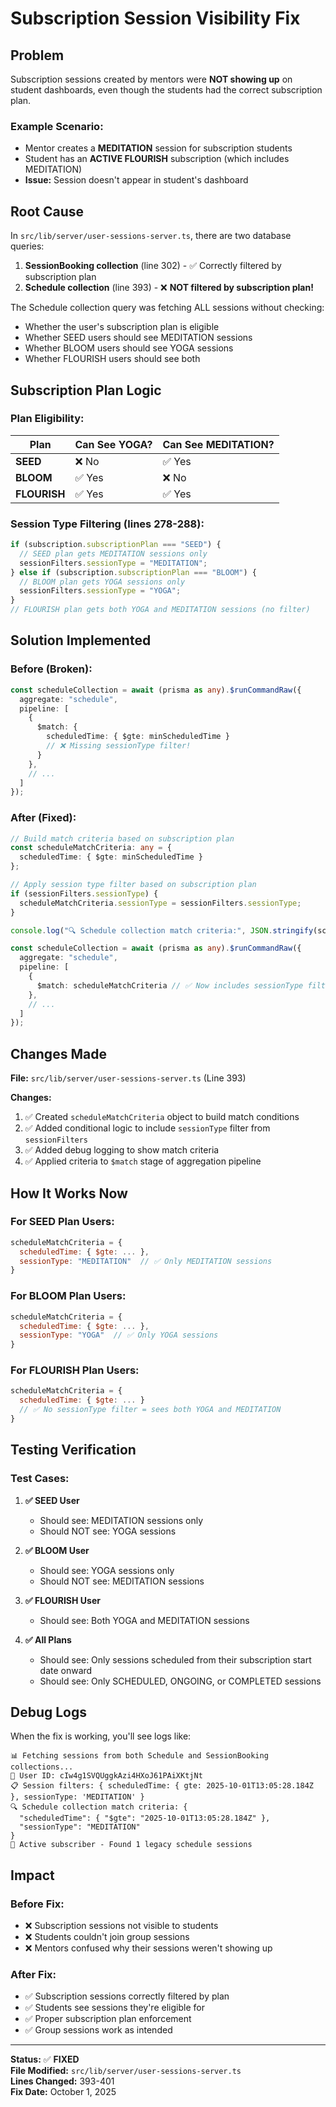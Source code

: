 # Subscription Session Visibility Fix

## Problem
Subscription sessions created by mentors were **NOT showing up** on student dashboards, even though the students had the correct subscription plan.

### Example Scenario:
- Mentor creates a **MEDITATION** session for subscription students
- Student has an **ACTIVE FLOURISH** subscription (which includes MEDITATION)
- **Issue:** Session doesn't appear in student's dashboard

## Root Cause
In `src/lib/server/user-sessions-server.ts`, there are two database queries:

1. **SessionBooking collection** (line 302) - ✅ Correctly filtered by subscription plan
2. **Schedule collection** (line 393) - ❌ **NOT filtered by subscription plan!**

The Schedule collection query was fetching ALL sessions without checking:
- Whether the user's subscription plan is eligible
- Whether SEED users should see MEDITATION sessions
- Whether BLOOM users should see YOGA sessions  
- Whether FLOURISH users should see both

## Subscription Plan Logic

### Plan Eligibility:
| Plan | Can See YOGA? | Can See MEDITATION? |
|------|---------------|---------------------|
| **SEED** | ❌ No | ✅ Yes |
| **BLOOM** | ✅ Yes | ❌ No |
| **FLOURISH** | ✅ Yes | ✅ Yes |

### Session Type Filtering (lines 278-288):
```typescript
if (subscription.subscriptionPlan === "SEED") {
  // SEED plan gets MEDITATION sessions only
  sessionFilters.sessionType = "MEDITATION";
} else if (subscription.subscriptionPlan === "BLOOM") {
  // BLOOM plan gets YOGA sessions only
  sessionFilters.sessionType = "YOGA";
}
// FLOURISH plan gets both YOGA and MEDITATION sessions (no filter)
```

## Solution Implemented

### Before (Broken):
```typescript
const scheduleCollection = await (prisma as any).$runCommandRaw({
  aggregate: "schedule",
  pipeline: [
    {
      $match: {
        scheduledTime: { $gte: minScheduledTime }
        // ❌ Missing sessionType filter!
      }
    },
    // ...
  ]
});
```

### After (Fixed):
```typescript
// Build match criteria based on subscription plan
const scheduleMatchCriteria: any = {
  scheduledTime: { $gte: minScheduledTime }
};

// Apply session type filter based on subscription plan
if (sessionFilters.sessionType) {
  scheduleMatchCriteria.sessionType = sessionFilters.sessionType;
}

console.log("🔍 Schedule collection match criteria:", JSON.stringify(scheduleMatchCriteria, null, 2));

const scheduleCollection = await (prisma as any).$runCommandRaw({
  aggregate: "schedule",
  pipeline: [
    {
      $match: scheduleMatchCriteria // ✅ Now includes sessionType filter!
    },
    // ...
  ]
});
```

## Changes Made

**File:** `src/lib/server/user-sessions-server.ts` (Line 393)

**Changes:**
1. ✅ Created `scheduleMatchCriteria` object to build match conditions
2. ✅ Added conditional logic to include `sessionType` filter from `sessionFilters`
3. ✅ Added debug logging to show match criteria
4. ✅ Applied criteria to `$match` stage of aggregation pipeline

## How It Works Now

### For SEED Plan Users:
```javascript
scheduleMatchCriteria = {
  scheduledTime: { $gte: ... },
  sessionType: "MEDITATION"  // ✅ Only MEDITATION sessions
}
```

### For BLOOM Plan Users:
```javascript
scheduleMatchCriteria = {
  scheduledTime: { $gte: ... },
  sessionType: "YOGA"  // ✅ Only YOGA sessions
}
```

### For FLOURISH Plan Users:
```javascript
scheduleMatchCriteria = {
  scheduledTime: { $gte: ... }
  // ✅ No sessionType filter = sees both YOGA and MEDITATION
}
```

## Testing Verification

### Test Cases:

1. **✅ SEED User**
   - Should see: MEDITATION sessions only
   - Should NOT see: YOGA sessions

2. **✅ BLOOM User**
   - Should see: YOGA sessions only
   - Should NOT see: MEDITATION sessions

3. **✅ FLOURISH User**
   - Should see: Both YOGA and MEDITATION sessions

4. **✅ All Plans**
   - Should see: Only sessions scheduled from their subscription start date onward
   - Should see: Only SCHEDULED, ONGOING, or COMPLETED sessions

## Debug Logs

When the fix is working, you'll see logs like:
```
📊 Fetching sessions from both Schedule and SessionBooking collections...
👤 User ID: cIw4g1SVQUggkAzi4HXoJ61PAiXKtjNt
📋 Session filters: { scheduledTime: { gte: 2025-10-01T13:05:28.184Z }, sessionType: 'MEDITATION' }
🔍 Schedule collection match criteria: {
  "scheduledTime": { "$gte": "2025-10-01T13:05:28.184Z" },
  "sessionType": "MEDITATION"
}
📅 Active subscriber - Found 1 legacy schedule sessions
```

## Impact

### Before Fix:
- ❌ Subscription sessions not visible to students
- ❌ Students couldn't join group sessions
- ❌ Mentors confused why their sessions weren't showing up

### After Fix:
- ✅ Subscription sessions correctly filtered by plan
- ✅ Students see sessions they're eligible for
- ✅ Proper subscription plan enforcement
- ✅ Group sessions work as intended

---

**Status:** ✅ **FIXED**  
**File Modified:** `src/lib/server/user-sessions-server.ts`  
**Lines Changed:** 393-401  
**Fix Date:** October 1, 2025

